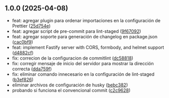 ## 1.0.0 (2025-04-08)

* feat: agregar plugin para ordenar importaciones en la configuración de Prettier ([25d754e](https://github.com/HopeAero/Fastify-template/commit/25d754e))
* feat: agregar script de pre-commit para lint-staged ([9f67092](https://github.com/HopeAero/Fastify-template/commit/9f67092))
* feat: agregar soporte para generación de changelog en package.json ([cac0bf9](https://github.com/HopeAero/Fastify-template/commit/cac0bf9))
* feat: implement Fastify server with CORS, formbody, and helmet support ([d4882cf](https://github.com/HopeAero/Fastify-template/commit/d4882cf))
* fix: correcion de la configuracion de commitlint ([dc58818](https://github.com/HopeAero/Fastify-template/commit/dc58818))
* fix: corregir mensaje de inicio del servidor para mostrar la dirección correcta ([dda759f](https://github.com/HopeAero/Fastify-template/commit/dda759f))
* fix: eliminar comando innecesario en la configuración de lint-staged ([b3ef826](https://github.com/HopeAero/Fastify-template/commit/b3ef826))
* eliminar archivos de configuración de husky ([bebc382](https://github.com/HopeAero/Fastify-template/commit/bebc382))
* probando si funciona el convencional commit ([c2c9628](https://github.com/HopeAero/Fastify-template/commit/c2c9628))



